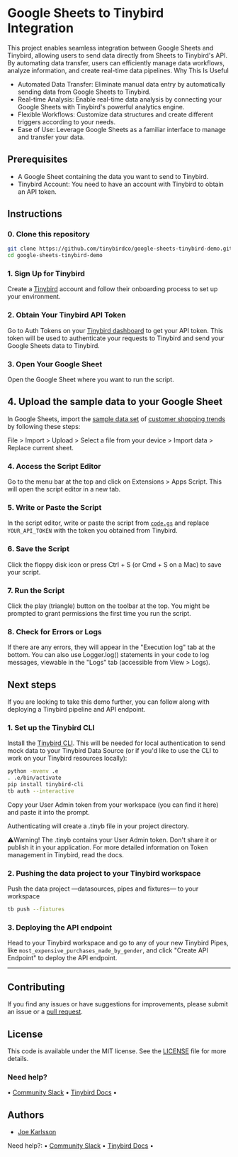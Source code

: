 # Google Sheets to Tinybird Integration

This project enables seamless integration between Google Sheets and Tinybird, allowing users to send data directly from Sheets to Tinybird's API. By automating data transfer, users can efficiently manage data workflows, analyze information, and create real-time data pipelines.
Why This Is Useful

* Automated Data Transfer: Eliminate manual data entry by automatically sending data from Google Sheets to Tinybird.
* Real-time Analysis: Enable real-time data analysis by connecting your Google Sheets with Tinybird's powerful analytics engine.
* Flexible Workflows: Customize data structures and create different triggers according to your needs.
* Ease of Use: Leverage Google Sheets as a familiar interface to manage and transfer your data.

## Prerequisites

* A Google Sheet containing the data you want to send to Tinybird.
* Tinybird Account: You need to have an account with Tinybird to obtain an API token.

## Instructions

### 0. Clone this repository

```bash
git clone https://github.com/tinybirdco/google-sheets-tinybird-demo.git
cd google-sheets-tinybird-demo
```

### 1. Sign Up for Tinybird

Create a [Tinybird](https://www.tinybird.co) account and follow their onboarding process to set up your environment.

### 2. Obtain Your Tinybird API Token

Go to Auth Tokens on your [Tinybird dashboard](https://ui.tinybird.co/) to get your API token. This token will be used to authenticate your requests to Tinybird and send your Google Sheets data to Tinybird.

### 3. Open Your Google Sheet

Open the Google Sheet where you want to run the script.

## 4. Upload the sample data to your Google Sheet

In Google Sheets, import the [sample data set](https://github.com/tinybirdco/google_sheets_tinybird_demo/blob/main/data.csv) of [customer shopping trends](https://www.kaggle.com/datasets/iamsouravbanerjee/customer-shopping-trends-dataset?select=shopping_trends_updated.csv) by following these steps:

File > Import > Upload > Select a file from your device > Import data > Replace current sheet.

### 4. Access the Script Editor

Go to the menu bar at the top and click on Extensions > Apps Script. This will open the script editor in a new tab.

### 5. Write or Paste the Script

In the script editor, write or paste the script from [`code.gs`](https://github.com/tinybirdco/google_sheets_tinybird_demo/blob/main/Code.gs) and replace `YOUR_API_TOKEN` with the token you obtained from Tinybird.

### 6. Save the Script

Click the floppy disk icon or press Ctrl + S (or Cmd + S on a Mac) to save your script.

### 7. Run the Script

Click the play (triangle) button on the toolbar at the top. You might be prompted to grant permissions the first time you run the script.

### 8. Check for Errors or Logs

If there are any errors, they will appear in the "Execution log" tab at the bottom. You can also use Logger.log() statements in your code to log messages, viewable in the "Logs" tab (accessible from View > Logs).

## Next steps

If you are looking to take this demo further, you can follow along with deploying a Tinybird pipeline and API endpoint.

### 1. Set up the Tinybird CLI

Install the [Tinybird CLI](https://www.tinybird.co/docs/cli.html). This will be needed for local authentication to send mock data to your Tinybird Data Source (or if you'd like to use the CLI to work on your Tinybird resources locally):

```bash
python -mvenv .e
. .e/bin/activate
pip install tinybird-cli
tb auth --interactive
```

Copy your User Admin token from your workspace (you can find it here) and paste it into the prompt.

Authenticating will create a .tinyb file in your project directory.

⚠️Warning! The .tinyb contains your User Admin token. Don't share it or publish it in your application. For more detailed information on Token management in Tinybird, read the docs.

### 2. Pushing the data project to your Tinybird workspace

Push the data project —datasources, pipes and fixtures— to your workspace

```bash
tb push --fixtures
```

### 3. Deploying the API endpoint

Head to your Tinybird workspace and go to any of your new Tinybird Pipes, like `most_expensive_purchases_made_by_gender`, and click "Create API Endpoint" to deploy the API endpoint.

---

## Contributing

If you find any issues or have suggestions for improvements, please submit an issue or a [pull request](https://github.com/tinybirdco/google-sheets-tinybird-demo/pulls?q=is%3Apr+is%3Aopen+sort%3Aupdated-desc).

## License

This code is available under the MIT license. See the [LICENSE](https://github.com/tinybirdco/google-sheets-tinybird-demo/blob/main/LICENSE) file for more details.

### Need help?

&bull; [Community Slack](https://www.tinybird.co/join-our-slack-community) &bull; [Tinybird Docs](https://docs.tinybird.co/) &bull;

## Authors

* [Joe Karlsson](https://github.com/joekarlsson)

Need help?:
 &bull; [Community Slack](https://www.tinybird.co/join-our-slack-community) &bull; [Tinybird Docs](https://docs.tinybird.co/)  &bull;
